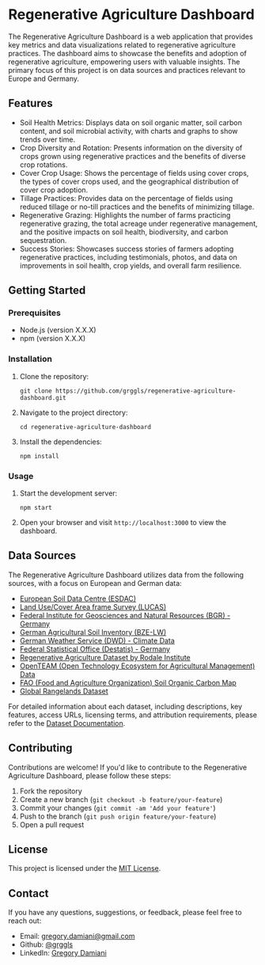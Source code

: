 # Regenerative Agriculture Dashboard

The Regenerative Agriculture Dashboard is a web application that provides key metrics and data visualizations related to regenerative agriculture practices. The dashboard aims to showcase the benefits and adoption of regenerative agriculture, empowering users with valuable insights. The primary focus of this project is on data sources and practices relevant to Europe and Germany.

## Features

- Soil Health Metrics: Displays data on soil organic matter, soil carbon content, and soil microbial activity, with charts and graphs to show trends over time.
- Crop Diversity and Rotation: Presents information on the diversity of crops grown using regenerative practices and the benefits of diverse crop rotations.
- Cover Crop Usage: Shows the percentage of fields using cover crops, the types of cover crops used, and the geographical distribution of cover crop adoption.
- Tillage Practices: Provides data on the percentage of fields using reduced tillage or no-till practices and the benefits of minimizing tillage.
- Regenerative Grazing: Highlights the number of farms practicing regenerative grazing, the total acreage under regenerative management, and the positive impacts on soil health, biodiversity, and carbon sequestration.
- Success Stories: Showcases success stories of farmers adopting regenerative practices, including testimonials, photos, and data on improvements in soil health, crop yields, and overall farm resilience.

## Getting Started

### Prerequisites

- Node.js (version X.X.X)
- npm (version X.X.X)

### Installation

1. Clone the repository:
   ```
   git clone https://github.com/grggls/regenerative-agriculture-dashboard.git
   ```

2. Navigate to the project directory:
   ```
   cd regenerative-agriculture-dashboard
   ```

3. Install the dependencies:
   ```
   npm install
   ```

### Usage

1. Start the development server:
   ```
   npm start
   ```

2. Open your browser and visit `http://localhost:3000` to view the dashboard.

## Data Sources

The Regenerative Agriculture Dashboard utilizes data from the following sources, with a focus on European and German data:

- [European Soil Data Centre (ESDAC)](https://esdac.jrc.ec.europa.eu/)
- [Land Use/Cover Area frame Survey (LUCAS)](https://ec.europa.eu/eurostat/web/lucas)
- [Federal Institute for Geosciences and Natural Resources (BGR) - Germany](https://www.bgr.bund.de/EN/Home/homepage_node_en.html)
- [German Agricultural Soil Inventory (BZE-LW)](https://www.thuenen.de/en/ak/projects/agricultural-soil-inventory-bze-lw/)
- [German Weather Service (DWD) - Climate Data](https://www.dwd.de/EN/climate_environment/climatemonitoring/climatemonitoring_node.html)
- [Federal Statistical Office (Destatis) - Germany](https://www.destatis.de/EN/Home/_node.html)
- [Regenerative Agriculture Dataset by Rodale Institute](https://rodaleinstitute.org/science/farming-systems-trial/farming-systems-trial-data/)
- [OpenTEAM (Open Technology Ecosystem for Agricultural Management) Data](https://openteam.community/data-platform/)
- [FAO (Food and Agriculture Organization) Soil Organic Carbon Map](http://54.229.242.119/GSOCmap/)
- [Global Rangelands Dataset](https://globalrangelands.org/rangelandsdata)

For detailed information about each dataset, including descriptions, key features, access URLs, licensing terms, and attribution requirements, please refer to the [Dataset Documentation](regen-datasets.md).

## Contributing

Contributions are welcome! If you'd like to contribute to the Regenerative Agriculture Dashboard, please follow these steps:

1. Fork the repository
2. Create a new branch (`git checkout -b feature/your-feature`)
3. Commit your changes (`git commit -am 'Add your feature'`)
4. Push to the branch (`git push origin feature/your-feature`)
5. Open a pull request

## License

This project is licensed under the [MIT License](LICENSE).

## Contact

If you have any questions, suggestions, or feedback, please feel free to reach out:

- Email: gregory.damiani@gmail.com
- Github: [@grggls](https://github.com/grggls)
- LinkedIn: [Gregory Damiani](https://www.linkedin.com/in/gregorydamiani/)